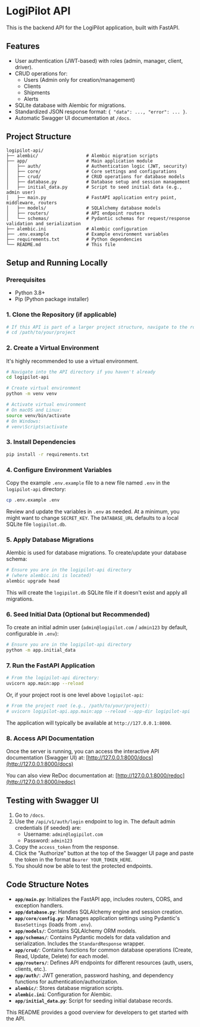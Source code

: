 # LogiPilot API

This is the backend API for the LogiPilot application, built with FastAPI.

## Features

- User authentication (JWT-based) with roles (admin, manager, client, driver).
- CRUD operations for:
    - Users (Admin only for creation/management)
    - Clients
    - Shipments
    - Alerts
- SQLite database with Alembic for migrations.
- Standardized JSON response format: `{ "data": ..., "error": ... }`.
- Automatic Swagger UI documentation at `/docs`.

## Project Structure

```
logipilot-api/
├── alembic/                  # Alembic migration scripts
├── app/                      # Main application module
│   ├── auth/                 # Authentication logic (JWT, security)
│   ├── core/                 # Core settings and configurations
│   ├── crud/                 # CRUD operations for database models
│   ├── database.py           # Database setup and session management
│   ├── initial_data.py       # Script to seed initial data (e.g., admin user)
│   ├── main.py               # FastAPI application entry point, middleware, routers
│   ├── models/               # SQLAlchemy database models
│   ├── routers/              # API endpoint routers
│   └── schemas/              # Pydantic schemas for request/response validation and serialization
├── alembic.ini               # Alembic configuration
├── .env.example              # Example environment variables
├── requirements.txt          # Python dependencies
└── README.md                 # This file
```

## Setup and Running Locally

### Prerequisites

- Python 3.8+
- Pip (Python package installer)

### 1. Clone the Repository (if applicable)

```bash
# If this API is part of a larger project structure, navigate to the root.
# cd /path/to/your/project
```

### 2. Create a Virtual Environment

It's highly recommended to use a virtual environment.

```bash
# Navigate into the API directory if you haven't already
cd logipilot-api

# Create virtual environment
python -m venv venv

# Activate virtual environment
# On macOS and Linux:
source venv/bin/activate
# On Windows:
# venv\Scripts\activate
```

### 3. Install Dependencies

```bash
pip install -r requirements.txt
```

### 4. Configure Environment Variables

Copy the example `.env.example` file to a new file named `.env` in the `logipilot-api` directory:

```bash
cp .env.example .env
```

Review and update the variables in `.env` as needed. At a minimum, you might want to change `SECRET_KEY`. The `DATABASE_URL` defaults to a local SQLite file `logipilot.db`.

### 5. Apply Database Migrations

Alembic is used for database migrations. To create/update your database schema:

```bash
# Ensure you are in the logipilot-api directory
# (where alembic.ini is located)
alembic upgrade head
```
This will create the `logipilot.db` SQLite file if it doesn't exist and apply all migrations.

### 6. Seed Initial Data (Optional but Recommended)

To create an initial admin user (`admin@logipilot.com` / `admin123` by default, configurable in `.env`):

```bash
# Ensure you are in the logipilot-api directory
python -m app.initial_data
```

### 7. Run the FastAPI Application

```bash
# From the logipilot-api directory:
uvicorn app.main:app --reload
```
Or, if your project root is one level above `logipilot-api`:
```bash
# From the project root (e.g., /path/to/your/project):
# uvicorn logipilot-api.app.main:app --reload --app-dir logipilot-api
```

The application will typically be available at `http://127.0.0.1:8000`.

### 8. Access API Documentation

Once the server is running, you can access the interactive API documentation (Swagger UI) at:
[http://127.0.0.1:8000/docs](http://127.0.0.1:8000/docs)

You can also view ReDoc documentation at:
[http://127.0.0.1:8000/redoc](http://127.0.0.1:8000/redoc)

## Testing with Swagger UI

1.  Go to `/docs`.
2.  Use the `/api/v1/auth/login` endpoint to log in. The default admin credentials (if seeded) are:
    - Username: `admin@logipilot.com`
    - Password: `admin123`
3.  Copy the `access_token` from the response.
4.  Click the "Authorize" button at the top of the Swagger UI page and paste the token in the format `Bearer YOUR_TOKEN_HERE`.
5.  You should now be able to test the protected endpoints.

## Code Structure Notes

- **`app/main.py`**: Initializes the FastAPI app, includes routers, CORS, and exception handlers.
- **`app/database.py`**: Handles SQLAlchemy engine and session creation.
- **`app/core/config.py`**: Manages application settings using Pydantic's `BaseSettings` (loads from `.env`).
- **`app/models/`**: Contains SQLAlchemy ORM models.
- **`app/schemas/`**: Contains Pydantic models for data validation and serialization. Includes the `StandardResponse` wrapper.
- **`app/crud/`**: Contains functions for common database operations (Create, Read, Update, Delete) for each model.
- **`app/routers/`**: Defines API endpoints for different resources (auth, users, clients, etc.).
- **`app/auth/`**: JWT generation, password hashing, and dependency functions for authentication/authorization.
- **`alembic/`**: Stores database migration scripts.
- **`alembic.ini`**: Configuration for Alembic.
- **`app/initial_data.py`**: Script for seeding initial database records.

This README provides a good overview for developers to get started with the API.
